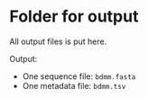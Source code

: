# Folder for output
All output files is put here.

Output:

* One sequence file: `bdmm.fasta`
* One metadata file: `bdmm.tsv`
